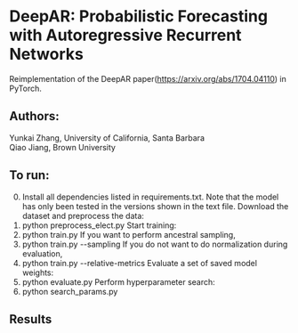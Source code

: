 # DeepAR: Probabilistic Forecasting with Autoregressive Recurrent Networks
Reimplementation of the DeepAR paper(https://arxiv.org/abs/1704.04110) in PyTorch.

## Authors:
Yunkai Zhang, University of California, Santa Barbara<br/>
Qiao Jiang, Brown University


## To run:

0. Install all dependencies listed in requirements.txt. Note that the model has only been tested in the versions shown in the text file.
Download the dataset and preprocess the data:
1. python preprocess_elect.py
Start training:
2. python train.py
If you want to perform ancestral sampling,
2. python train.py --sampling
If you do not want to do normalization during evaluation,
2. python train.py --relative-metrics
Evaluate a set of saved model weights:
3. python evaluate.py
Perform hyperparameter search:
4. python search_params.py

## Results
